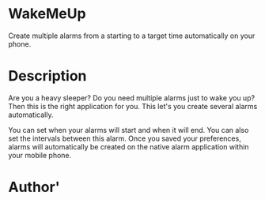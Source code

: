 # WakeMeUp
Create multiple alarms from a starting to a target time automatically on your phone.

# Description

Are you a heavy sleeper? Do you need multiple alarms just to wake you up? Then this is the right application for you. This let's you create several alarms automatically. 

You can set when your alarms will start and when it will end. You can also set the intervals between this alarm. Once you saved your preferences, alarms will automatically be created on the native alarm application within your mobile phone.

# Author'

